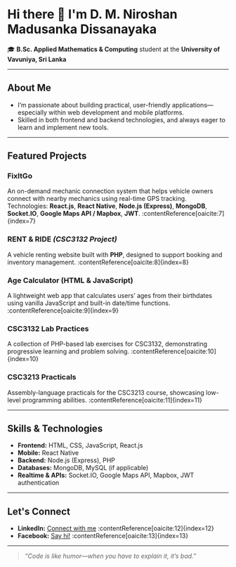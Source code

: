 # Hi there 👋 I'm **D. M. Niroshan Madusanka Dissanayaka**

🎓 **B.Sc. Applied Mathematics & Computing** student at the **University of Vavuniya, Sri Lanka**

---

##  About Me
- I’m passionate about building practical, user-friendly applications—especially within web development and mobile platforms.
- Skilled in both frontend and backend technologies, and always eager to learn and implement new tools.

---

##  Featured Projects

### **FixItGo**  
An on-demand mechanic connection system that helps vehicle owners connect with nearby mechanics using real-time GPS tracking. Technologies: **React.js**, **React Native**, **Node.js (Express)**, **MongoDB**, **Socket.IO**, **Google Maps API / Mapbox**, **JWT**. :contentReference[oaicite:7]{index=7}

### **RENT & RIDE** *(CSC3132 Project)*  
A vehicle renting website built with **PHP**, designed to support booking and inventory management. :contentReference[oaicite:8]{index=8}

### **Age Calculator (HTML & JavaScript)**  
A lightweight web app that calculates users’ ages from their birthdates using vanilla JavaScript and built-in date/time functions. :contentReference[oaicite:9]{index=9}

### **CSC3132 Lab Practices**  
A collection of PHP-based lab exercises for CSC3132, demonstrating progressive learning and problem solving. :contentReference[oaicite:10]{index=10}

### **CSC3213 Practicals**  
Assembly-language practicals for the CSC3213 course, showcasing low-level programming abilities. :contentReference[oaicite:11]{index=11}


---

##  Skills & Technologies
- **Frontend:** HTML, CSS, JavaScript, React.js  
- **Mobile:** React Native  
- **Backend:** Node.js (Express), PHP  
- **Databases:** MongoDB, MySQL (if applicable)  
- **Realtime & APIs:** Socket.IO, Google Maps API, Mapbox, JWT authentication

---

##  Let's Connect
- **LinkedIn:** [Connect with me](https://www.linkedin.com/in/d-m-n-madusanka-disanayaka-54736128b) :contentReference[oaicite:12]{index=12}  
- **Facebook:** [Say hi!](https://www.facebook.com/madusanka.niroshan.79?mibextid=ZbWKwL) :contentReference[oaicite:13]{index=13}

---

> *“Code is like humor—when you have to explain it, it’s bad.”*

